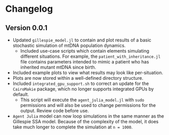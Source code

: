 # Changelog

## Version 0.0.1

- Updated `gillespie_model.jl` to contain and plot results of a basic stochastic
  simulation of mtDNA population dynamics.
  - Included use-case scripts which contain elements simulating different
    situations. For example, the `patient_with_inheritance.jl` file contains
    parameters intended to mimic a patient who has inherited mutant mtDNA since
    birth.
- Included example plots to view what results may look like per-situation.
- Plots are now stored within a well-defined directory structure.
- Included `integrated_gpu_support.sh` to correct an update for the
  `CairoMakie` package, which no longer supports integrated GPUs by default.
  - This script will execute the `agent_julia_model.jl` with `sudo` permissions
    and will also be used to change permissions for the output. Review code
    before use.
- `Agent Julia` model can now loop simulations in the same manner as the
  Gillespie SSA model. Because of the complexity of the model, it does take much
  longer to complete the simulation at `n = 1000`.
